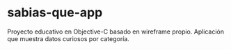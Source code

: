 # sabias-que-app
Proyecto educativo en Objective-C basado en wireframe propio. Aplicación que muestra datos curiosos por categoría.
